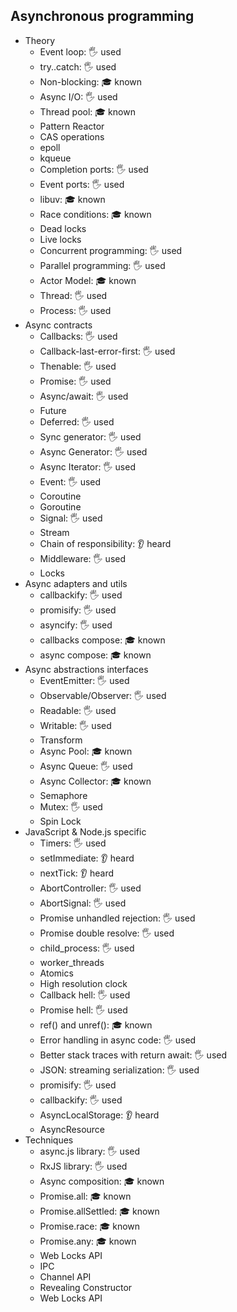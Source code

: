 ## Asynchronous programming

- Theory
  - Event loop: 🖐️ used
  - try..catch: 🖐️ used
  - Non-blocking: 🎓 known
  - Async I/O: 🖐️ used
  - Thread pool: 🎓 known
  - Pattern Reactor
  - CAS operations
  - epoll
  - kqueue
  - Completion ports: 🖐️ used
  - Event ports: 🖐️ used
  - libuv: 🎓 known
  - Race conditions: 🎓 known
  - Dead locks
  - Live locks
  - Concurrent programming: 🖐️ used
  - Parallel programming: 🖐️ used
  - Actor Model: 🎓 known
  - Thread: 🖐️ used
  - Process: 🖐️ used
- Async contracts
  - Callbacks: 🖐️ used
  - Callback-last-error-first: 🖐️ used
  - Thenable: 🖐️ used
  - Promise: 🖐️ used
  - Async/await: 🖐️ used
  - Future
  - Deferred: 🖐️ used
  - Sync generator: 🖐️ used
  - Async Generator: 🖐️ used
  - Async Iterator: 🖐️ used
  - Event: 🖐️ used
  - Coroutine
  - Goroutine
  - Signal: 🖐️ used
  - Stream
  - Chain of responsibility: 👂 heard
  - Middleware: 🖐️ used
  - Locks
- Async adapters and utils
  - callbackify: 🖐️ used
  - promisify: 🖐️ used
  - asyncify: 🖐️ used
  - callbacks compose: 🎓 known
  - async compose: 🎓 known
- Async abstractions interfaces
  - EventEmitter: 🖐️ used
  - Observable/Observer: 🖐️ used
  - Readable: 🖐️ used
  - Writable: 🖐️ used
  - Transform
  - Async Pool: 🎓 known
  - Async Queue: 🖐️ used
  - Async Collector: 🎓 known
  - Semaphore
  - Mutex: 🖐️ used
  - Spin Lock
- JavaScript & Node.js specific
  - Timers: 🖐️ used
  - setImmediate: 👂 heard
  - nextTick: 👂 heard
  - AbortController: 🖐️ used
  - AbortSignal: 🖐️ used
  - Promise unhandled rejection: 🖐️ used
  - Promise double resolve: 🖐️ used
  - child_process: 🖐️ used
  - worker_threads
  - Atomics
  - High resolution clock
  - Callback hell: 🖐️ used
  - Promise hell: 🖐️ used
  - ref() and unref(): 🎓 known
  - Error handling in async code: 🖐️ used
  - Better stack traces with return await: 🖐️ used
  - JSON: streaming serialization: 🖐️ used
  - promisify: 🖐️ used
  - callbackify: 🖐️ used
  - AsyncLocalStorage: 👂 heard
  - AsyncResource
- Techniques
  - async.js library: 🖐️ used
  - RxJS library: 🖐️ used
  - Async composition: 🎓 known
  - Promise.all: 🎓 known
  - Promise.allSettled: 🎓 known
  - Promise.race: 🎓 known
  - Promise.any: 🎓 known
  - Web Locks API
  - IPC
  - Channel API
  - Revealing Constructor
  - Web Locks API
